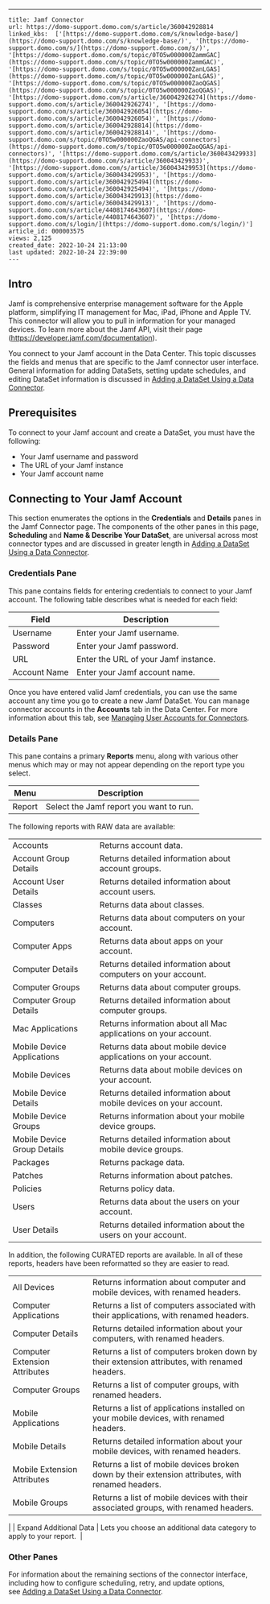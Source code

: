 ---
    title: Jamf Connector
    url: https://domo-support.domo.com/s/article/360042928814
    linked_kbs:  ['[https://domo-support.domo.com/s/knowledge-base/](https://domo-support.domo.com/s/knowledge-base/)', '[https://domo-support.domo.com/s/](https://domo-support.domo.com/s/)', '[https://domo-support.domo.com/s/topic/0TO5w000000ZammGAC](https://domo-support.domo.com/s/topic/0TO5w000000ZammGAC)', '[https://domo-support.domo.com/s/topic/0TO5w000000ZanLGAS](https://domo-support.domo.com/s/topic/0TO5w000000ZanLGAS)', '[https://domo-support.domo.com/s/topic/0TO5w000000ZaoQGAS](https://domo-support.domo.com/s/topic/0TO5w000000ZaoQGAS)', '[https://domo-support.domo.com/s/article/360042926274](https://domo-support.domo.com/s/article/360042926274)', '[https://domo-support.domo.com/s/article/360042926054](https://domo-support.domo.com/s/article/360042926054)', '[https://domo-support.domo.com/s/article/360042928814](https://domo-support.domo.com/s/article/360042928814)', '[https://domo-support.domo.com/s/topic/0TO5w000000ZaoQGAS/api-connectors](https://domo-support.domo.com/s/topic/0TO5w000000ZaoQGAS/api-connectors)', '[https://domo-support.domo.com/s/article/360043429933](https://domo-support.domo.com/s/article/360043429933)', '[https://domo-support.domo.com/s/article/360043429953](https://domo-support.domo.com/s/article/360043429953)', '[https://domo-support.domo.com/s/article/360042925494](https://domo-support.domo.com/s/article/360042925494)', '[https://domo-support.domo.com/s/article/360043429913](https://domo-support.domo.com/s/article/360043429913)', '[https://domo-support.domo.com/s/article/4408174643607](https://domo-support.domo.com/s/article/4408174643607)', '[https://domo-support.domo.com/s/login/](https://domo-support.domo.com/s/login/)']
    article_id: 000003575
    views: 2,125
    created_date: 2022-10-24 21:13:00
    last updated: 2022-10-24 22:39:00
    ---



Intro
-----


Jamf is comprehensive enterprise management software for the Apple platform, simplifying IT management for Mac, iPad, iPhone and Apple TV. This connector will allow you to pull in information for your managed devices. To learn more about the Jamf API, visit their page (<https://developer.jamf.com/documentation>).


You connect to your Jamf account in the Data Center. This topic discusses the fields and menus that are specific to the Jamf connector user interface. General information for adding DataSets, setting update schedules, and editing DataSet information is discussed in [Adding a DataSet Using a Data Connector](/s/article/360042926274 "Adding a DataSet Using a Data Connector").


Prerequisites
-------------


To connect to your Jamf account and create a DataSet, you must have the following:


* Your Jamf username and password
* The URL of your Jamf instance
* Your Jamf account name


Connecting to Your Jamf Account
-------------------------------


This section enumerates the options in the **Credentials** and **Details** panes in the Jamf Connector page. The components of the other panes in this page, **Scheduling** and **Name & Describe Your DataSet**, are universal across most connector types and are discussed in greater length in [Adding a DataSet Using a Data Connector](/s/article/360042926274 "Adding a DataSet Using a Data Connector").


### Credentials Pane


This pane contains fields for entering credentials to connect to your Jamf account. The following table describes what is needed for each field:  




| Field | Description |
| --- | --- |
| Username | Enter your Jamf username. |
| Password | Enter your Jamf password. |
| URL | Enter the URL of your Jamf instance. |
| Account Name | Enter your Jamf account name. |


Once you have entered valid Jamf credentials, you can use the same account any time you go to create a new Jamf DataSet. You can manage connector accounts in the **Accounts** tab in the Data Center. For more information about this tab, see [Managing User Accounts for Connectors](/s/article/360042926054 "Managing User Accounts for Connectors").


### Details Pane


This pane contains a primary **Reports** menu, along with various other menus which may or may not appear depending on the report type you select.




| Menu | Description |
| --- | --- |
| Report | Select the Jamf report you want to run. 
The following reports with RAW data are available:

|  |  |
| --- | --- |
| Accounts | Returns account data. |
| Account Group Details | Returns detailed information about account groups. |
| Account User Details | Returns detailed information about account users. |
| Classes | Returns data about classes. |
| Computers | Returns data about computers on your account. |
| Computer Apps | Returns data about apps on your account. |
| Computer Details | Returns detailed information about computers on your account. |
| Computer Groups | Returns data about computer groups. |
| Computer Group Details | Returns detailed information about computer groups. |
| Mac Applications | Returns information about all Mac applications on your account. |
| Mobile Device Applications | Returns data about mobile device applications on your account. |
| Mobile Devices | Returns data about mobile devices on your account. |
| Mobile Device Details | Returns detailed information about mobile devices on your account. |
| Mobile Device Groups | Returns information about your mobile device groups. |
| Mobile Device Group Details | Returns detailed information about mobile device groups. |
| Packages | Returns package data. |
| Patches | Returns information about patches. |
| Policies | Returns policy data. |
| Users | Returns data about the users on your account. |
| User Details | Returns detailed information about the users on your account. |

In addition, the following CURATED reports are available. In all of these reports, headers have been reformatted so they are easier to read. 

|  |  |
| --- | --- |
| All Devices | Returns information about computer and mobile devices, with renamed headers. |
| Computer Applications | Returns a list of computers associated with their applications, with renamed headers. |
| Computer Details | Returns detailed information about your computers, with renamed headers. |
| Computer Extension Attributes | Returns a list of computers broken down by their extension attributes, with renamed headers. |
| Computer Groups | Returns a list of computer groups, with renamed headers. |
| Mobile Applications | Returns a list of applications installed on your mobile devices, with renamed headers. |
| Mobile Details | Returns detailed information about your mobile devices, with renamed headers. |
| Mobile Extension Attributes | Returns a list of mobile devices broken down by their extension attributes, with renamed headers. |
| Mobile Groups | Returns a list of mobile devices with their associated groups, with renamed headers. |

 |
| Expand Additional Data | Lets you choose an additional data category to apply to your report.  |


### Other Panes


For information about the remaining sections of the connector interface, including how to configure scheduling, retry, and update options, see [Adding a DataSet Using a Data Connector](/s/article/360042926274 "Adding a DataSet Using a Data Connector").

